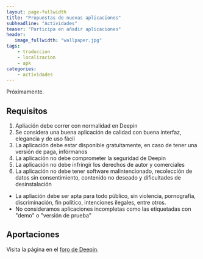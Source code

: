 ```yaml
---
layout: page-fullwidth
title: "Propuestas de nuevas aplicaciones"
subheadline: "Actividades"
teaser: "Participa en añadir aplicaciones"
header:
   image_fullwidth: "wallpaper.jpg"
tags:
    - traduccion
    - localizacion
    - apk
categories:
    - actividades
---
```

Próximamente.

## Requisitos
1. Apliación debe correr con normalidad en Deepin
2. Se considera una buena aplicación de calidad con buena interfaz, elegancia y de uso fácil
3. La aplicación debe estar disponible gratuitamente, en caso de tener una versión de paga, infórmanos
4. La aplicación no debe comprometer la seguridad de Deepin
5. La aplicación no debe infringir los derechos de autor y comerciales
6. La aplicación no debe tener software malintencionado, recolección de datos sin consentimiento, contenido no deseado y dificultades de desinstalación
* La apliación debe ser apta para todo público, sin violencia, pornografía, discriminación, fin político, intenciones ilegales, entre otros.
* No consideramos aplicaciones incompletas como las etiquetadas con "demo" o "versión de prueba"

## Aportaciones

Visita la página en el [foro de Deepin](https://bbs.deepin.org/forum.php?mod=viewthread&tid=133777&extra=page%3D1).
